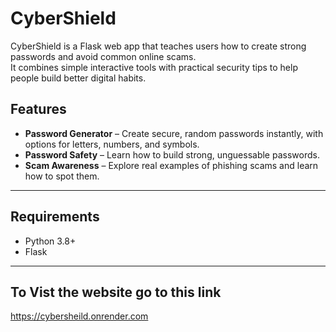 #  CyberShield

CyberShield is a  Flask web app that teaches users how to create strong passwords and avoid common online scams.  
It combines simple interactive tools with practical security tips to help people build better digital habits.

##  Features
- **Password Generator** – Create secure, random passwords instantly, with options for letters, numbers, and symbols.  
- **Password Safety** – Learn how to build strong, unguessable passwords.  
- **Scam Awareness** – Explore real examples of phishing scams and learn how to spot them.

---

##  Requirements

- Python 3.8+
- Flask

---
## To Vist the website go to this link 
https://cybersheild.onrender.com
